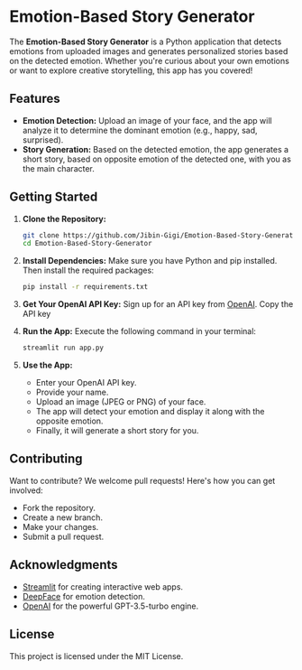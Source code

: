 # Emotion-Based Story Generator

The **Emotion-Based Story Generator** is a Python application that detects emotions from uploaded images and generates personalized stories based on the detected emotion. Whether you're curious about your own emotions or want to explore creative storytelling, this app has you covered!

## Features

- **Emotion Detection:** Upload an image of your face, and the app will analyze it to determine the dominant emotion (e.g., happy, sad, surprised).
- **Story Generation:** Based on the detected emotion, the app generates a short story, based on opposite emotion of the detected one, with you as the main character.

## Getting Started

1. **Clone the Repository:**
   ```bash
   git clone https://github.com/Jibin-Gigi/Emotion-Based-Story-Generator.git
   cd Emotion-Based-Story-Generator
   ```

2. **Install Dependencies:**
   Make sure you have Python and pip installed. Then install the required packages:
   ```bash
   pip install -r requirements.txt
   ```

3. **Get Your OpenAI API Key:**
   Sign up for an API key from [OpenAI](https://beta.openai.com/signup/). Copy the API key

4. **Run the App:**
   Execute the following command in your terminal:
   ```bash
   streamlit run app.py
   ```

5. **Use the App:**
   - Enter your OpenAI API key.
   - Provide your name.
   - Upload an image (JPEG or PNG) of your face.
   - The app will detect your emotion and display it along with the opposite emotion.
   - Finally, it will generate a short story for you.

## Contributing

Want to contribute? We welcome pull requests! Here's how you can get involved:
- Fork the repository.
- Create a new branch.
- Make your changes.
- Submit a pull request.

## Acknowledgments

- [Streamlit](https://streamlit.io/) for creating interactive web apps.
- [DeepFace](https://github.com/serengil/deepface) for emotion detection.
- [OpenAI](https://beta.openai.com/) for the powerful GPT-3.5-turbo engine.

## License

This project is licensed under the MIT License.

